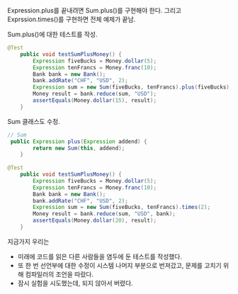 Expression.plus를 끝내려면 Sum.plus()를 구현해야 한다. 그리고 Exprssion.times()를 구현하면 전체 예제가 끝남.

Sum.plus()에 대한 테스트를 작성.

```java
@Test
    public void testSumPlusMoney() {
        Expression fiveBucks = Money.dollar(5);
        Expression tenFrancs = Money.franc(10);
        Bank bank = new Bank();
        bank.addRate("CHF", "USD", 2);
        Expression sum = new Sum(fiveBucks, tenFrancs).plus(fiveBucks);
        Money result = bank.reduce(sum, "USD");
        assertEquals(Money.dollar(15), result);
    }
```

Sum 클래스도 수정.

```java
// Sum
 public Expression plus(Expression addend) {
        return new Sum(this, addend);
    }
    
@Test
    public void testSumPlusMoney() {
        Expression fiveBucks = Money.dollar(5);
        Expression tenFrancs = Money.franc(10);
        Bank bank = new Bank();
        bank.addRate("CHF", "USD", 2);
        Expression sum = new Sum(fiveBucks, tenFrancs).times(2);
        Money result = bank.reduce(sum, "USD", bank);
        assertEquals(Money.dollar(20), result);
    }
```

지금가지 우리는

-   미래에 코드를 읽은 다른 사람들을 염두에 둔 테스트를 작성했다.
-   또 한 번 선언부에 대한 수정이 시스템 나머지 부분으로 번져갔고, 문제를 고치기 위해 컴파일러의 조언을 따랐다.
-   잠시 실험을 시도했는데, 되지 않아서 버렸다.